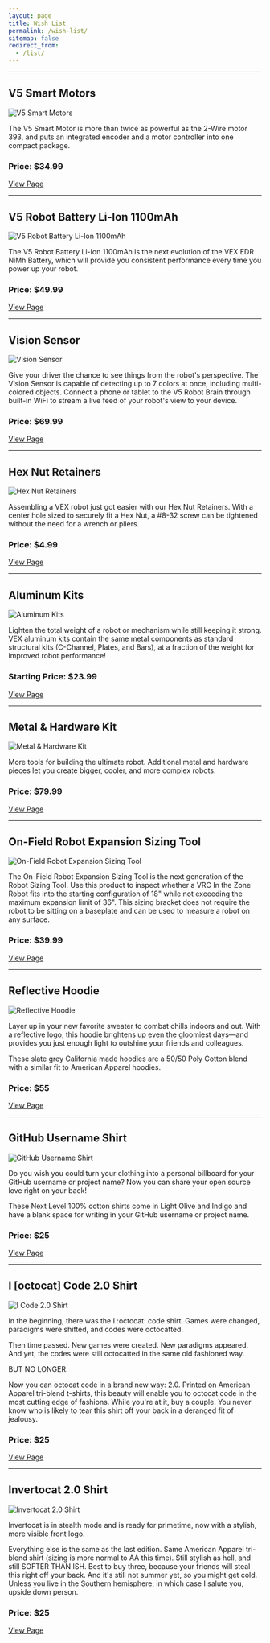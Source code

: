 ```yaml
---
layout: page
title: Wish List
permalink: /wish-list/
sitemap: false
redirect_from:
  - /list/
---
```


-----------------

## V5 Smart Motors

![V5 Smart Motors](https://www.vexrobotics.com/media/catalog/product/cache/1/small_image/300x/17f82f742ffe127f42dca9de82fb58b1/m/o/motor_1.jpg)

The V5 Smart Motor is more than twice as powerful as the 2-Wire motor 393, and puts an integrated encoder and a motor controller into one compact package.

### Price: $34.99

[View Page](https://www.vexrobotics.com/vexedr/products/v5-products/276-4840.html)

-----------------

## V5 Robot Battery Li-Ion 1100mAh

![V5 Robot Battery Li-Ion 1100mAh](https://www.vexrobotics.com/media/catalog/product/cache/1/small_image/300x/17f82f742ffe127f42dca9de82fb58b1/b/a/battery.jpg)

The V5 Robot Battery Li-Ion 1100mAh is the next evolution of the VEX EDR NiMh Battery, which will provide you consistent performance every time you power up your robot.

### Price: $49.99

[View Page](https://www.vexrobotics.com/vexedr/products/v5-products/276-4811.html)

-----------------

## Vision Sensor

![Vision Sensor](https://www.vexrobotics.com/media/catalog/product/cache/1/small_image/300x/17f82f742ffe127f42dca9de82fb58b1/v/i/visionsensor.jpg)

Give your driver the chance to see things from the robot's perspective. The Vision Sensor is capable of detecting up to 7 colors at once, including multi-colored objects. Connect a phone or tablet to the V5 Robot Brain through built-in WiFi to stream a live feed of your robot's view to your device.

### Price: $69.99

[View Page](https://www.vexrobotics.com/vexedr/products/v5-products/276-4850.html)

-----------------

## Hex Nut Retainers

![Hex Nut Retainers](https://www.vexrobotics.com/media/catalog/product/cache/1/small_image/300x/17f82f742ffe127f42dca9de82fb58b1/2/1/217-6481_1.jpg)

Assembling a VEX robot just got easier with our Hex Nut Retainers. With a center hole sized to securely fit a Hex Nut, a #8-32 screw can be tightened without the need for a wrench or pliers.

### Price: $4.99

[View Page](https://www.vexrobotics.com/vexedr/products/v5-products/nut-retainers.html)

-----------------

## Aluminum Kits

![Aluminum Kits](https://www.vexrobotics.com/media/catalog/product/cache/1/small_image/300x/17f82f742ffe127f42dca9de82fb58b1/f/i/file_22_14.jpeg)

Lighten the total weight of a robot or mechanism while still keeping it strong. VEX aluminum kits contain the same metal components as standard structural kits (C-Channel, Plates, and Bars), at a fraction of the weight for improved robot performance!

### Starting Price: $23.99

[View Page](https://www.vexrobotics.com/vexedr/products/accessories/structure/aluminum-kits.html)

-----------------

## Metal & Hardware Kit

![Metal & Hardware Kit](https://www.vexrobotics.com/media/catalog/product/cache/1/small_image/300x/17f82f742ffe127f42dca9de82fb58b1/h/a/hardware-and-metal-kit.jpg)

More tools for building the ultimate robot. Additional metal and hardware pieces let you create bigger, cooler, and more complex robots.

### Price: $79.99

[View Page](https://www.vexrobotics.com/vexedr/products/accessories/structure/276-2161.html)

-----------------

## On-Field Robot Expansion Sizing Tool

![On-Field Robot Expansion Sizing Tool](https://www.vexrobotics.com/media/catalog/product/cache/1/image/265x265/9df78eab33525d08d6e5fb8d27136e95/e/3/e33a9101.jpg)

The On-Field Robot Expansion Sizing Tool is the next generation of the Robot Sizing Tool. Use this product to inspect whether a VRC In the Zone Robot fits into the starting configuration of 18" while not exceeding the maximum expansion limit of 36". This sizing bracket does not require the robot to be sitting on a baseplate and can be used to measure a robot on any surface.

### Price: $39.99

[View Page](https://www.vexrobotics.com/276-5942.html)

-----------------

## Reflective Hoodie

![Reflective Hoodie](https://cdn.shopify.com/s/files/1/0051/4802/products/hoodie-reflective-front_600x600.png?v=1520399500)

Layer up in your new favorite sweater to combat chills indoors and out. With a reflective logo, this hoodie brightens up even the gloomiest days—and provides you just enough light to outshine your friends and colleagues.

These slate grey California made hoodies are a 50/50 Poly Cotton blend with a similar fit to American Apparel hoodies.

### Price: $55

[View Page](https://github.myshopify.com/collections/all-products/products/reflective-hoodie)

-----------------

## GitHub Username Shirt

![GitHub Username Shirt](https://cdn.shopify.com/s/files/1/0051/4802/products/username_indigo-front_600x600.png?v=1520399636)

Do you wish you could turn your clothing into a personal billboard for your GitHub username or project name? Now you can share your open source love right on your back!

These Next Level 100% cotton shirts come in Light Olive and Indigo and have a blank space for writing in your GitHub username or project name.

### Price: $25

[View Page](https://github.myshopify.com/collections/all-products/products/github-username-shirt)

-----------------

## I [octocat] Code 2.0 Shirt

![I Code 2.0 Shirt](https://cdn.shopify.com/s/files/1/0051/4802/products/i-octocat-code_600x600.png?v=1520399372)

In the beginning, there was the I :octocat: code shirt. Games were changed, paradigms were shifted, and codes were octocatted.

Then time passed. New games were created. New paradigms appeared. And yet, the codes were still octocatted in the same old fashioned way.

BUT NO LONGER.

Now you can octocat code in a brand new way: 2.0. Printed on American Apparel tri-blend t-shirts, this beauty will enable you to octocat code in the most cutting edge of fashions. While you're at it, buy a couple. You never know who is likely to tear this shirt off your back in a deranged fit of jealousy.

### Price: $25

[View Page](https://github.myshopify.com/collections/all-products/products/i-octocat-code-2-0)

-----------------

## Invertocat 2.0 Shirt

![Invertocat 2.0 Shirt](https://cdn.shopify.com/s/files/1/0051/4802/products/invertocat_600x600.png?v=1520399398)

Invertocat is in stealth mode and is ready for primetime, now with a stylish, more visible front logo.

Everything else is the same as the last edition. Same American Apparel tri-blend shirt (sizing is more normal to AA this time). Still stylish as hell, and still SOFTER THAN ISH. Best to buy three, because your friends will steal this right off your back. And it's still not summer yet, so you might get cold. Unless you live in the Southern hemisphere, in which case I salute you, upside down person.

### Price: $25

[View Page](https://github.myshopify.com/collections/all-products/products/invertocat-2-0)

